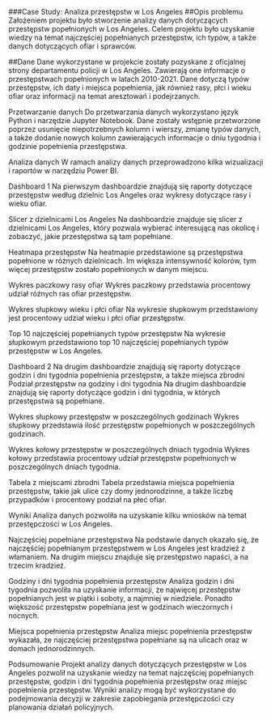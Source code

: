 ###Case Study: Analiza przestępstw w Los Angeles
##Opis problemu
Założeniem projektu było stworzenie analizy danych dotyczących przestępstw popełnionych w Los Angeles. Celem projektu było uzyskanie wiedzy na temat najczęściej popełnianych przestępstw, ich typów, a także danych dotyczących ofiar i sprawców.

##Dane
Dane wykorzystane w projekcie zostały pozyskane z oficjalnej strony departamentu policji w Los Angeles. Zawierają one informacje o przestępstwach popełnionych w latach 2010-2021. Dane dotyczą typów przestępstw, ich daty i miejsca popełnienia, jak również rasy, płci i wieku ofiar oraz informacji na temat aresztowań i podejrzanych.

Przetwarzanie danych
Do przetwarzania danych wykorzystano język Python i narzędzie Jupyter Notebook. Dane zostały wstępnie przetworzone poprzez usunięcie niepotrzebnych kolumn i wierszy, zmianę typów danych, a także dodanie nowych kolumn zawierających informacje o dniu tygodnia i godzinie popełnienia przestępstwa.

Analiza danych
W ramach analizy danych przeprowadzono kilka wizualizacji i raportów w narzędziu Power BI.

Dashboard 1
Na pierwszym dashboardzie znajdują się raporty dotyczące przestępstw według dzielnic Los Angeles oraz wykresy dotyczące rasy i wieku ofiar.

Slicer z dzielnicami Los Angeles
Na dashboardzie znajduje się slicer z dzielnicami Los Angeles, który pozwala wybierać interesującą nas okolicę i zobaczyć, jakie przestępstwa są tam popełniane.

Heatmapa przestępstw
Na heatmapie przedstawione są przestępstwa popełnione w różnych dzielnicach. Im większa intensywność kolorów, tym więcej przestępstw zostało popełnionych w danym miejscu.

Wykres paczkowy rasy ofiar
Wykres paczkowy przedstawia procentowy udział różnych ras ofiar przestępstw.

Wykres słupkowy wieku i płci ofiar
Na wykresie słupkowym przedstawiony jest procentowy udział wieku i płci ofiar przestępstw.

Top 10 najczęściej popełnianych typów przestępstw
Na wykresie słupkowym przedstawiono top 10 najczęściej popełnianych typów przestępstw w Los Angeles.

Dashboard 2
Na drugim dashboardzie znajdują się raporty dotyczące godzin i dni tygodnia popełnienia przestępstw, a także miejsca zbrodni
Podział przestępstw na godziny i dni tygodnia
Na drugim dashboardzie znajdują się raporty dotyczące godzin i dni tygodnia, w których przestępstwa są popełniane.

Wykres słupkowy przestępstw w poszczególnych godzinach
Wykres słupkowy przedstawia ilość przestępstw popełnionych w poszczególnych godzinach.

Wykres kołowy przestępstw w poszczególnych dniach tygodnia
Wykres kołowy przedstawia procentowy udział przestępstw popełnionych w poszczególnych dniach tygodnia.

Tabela z miejscami zbrodni
Tabela przedstawia miejsca popełnienia przestępstw, takie jak ulice czy domy jednorodzinne, a także liczbę przypadków i procentowy podział na płeć ofiar.

Wyniki
Analiza danych pozwoliła na uzyskanie kilku wniosków na temat przestępczości w Los Angeles.

Najczęściej popełniane przestępstwa
Na podstawie danych okazało się, że najczęściej popełnianym przestępstwem w Los Angeles jest kradzież z włamaniem. Na drugim miejscu znajduje się przestępstwo napaści, a na trzecim kradzież.

Godziny i dni tygodnia popełnienia przestępstw
Analiza godzin i dni tygodnia pozwoliła na uzyskanie informacji, że najwięcej przestępstw popełnianych jest w piątki i soboty, a najmniej w niedziele. Ponadto większość przestępstw popełniana jest w godzinach wieczornych i nocnych.

Miejsca popełnienia przestępstw
Analiza miejsc popełnienia przestępstw wykazała, że najczęściej przestępstwa popełniane są na ulicach oraz w domach jednorodzinnych.

Podsumowanie
Projekt analizy danych dotyczących przestępstw w Los Angeles pozwolił na uzyskanie wiedzy na temat najczęściej popełnianych przestępstw, godzin i dni tygodnia popełnienia przestępstw oraz miejsc popełnienia przestępstw. Wyniki analizy mogą być wykorzystane do podejmowania decyzji w zakresie zapobiegania przestępczości czy planowania działań policyjnych.

